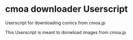 # cmoa downloader Userscript
Userscript for downloading comics from cmoa.jp

This Userscript is meant to donwload images from cmoa.jp

